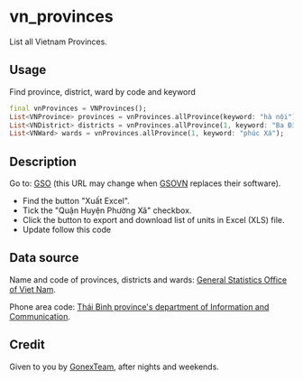 # vn_provinces

List all Vietnam Provinces. 

## Usage

Find province, district, ward by code and keyword

```dart
final vnProvinces = VNProvinces();
List<VNProvince> provinces = vnProvinces.allProvince(keyword: "hà nội");
List<VNDistrict> districts = vnProvinces.allProvince(1, keyword: "Ba Đình");
List<VNWard> wards = vnProvinces.allProvince(1, keyword: "phúc Xá");
```

## Description
Go to: [GSO](https://danhmuchanhchinh.gso.gov.vn/) (this URL may change when [GSOVN](https://www.gso.gov.vn/) replaces their software).

- Find the button "Xuất Excel".
- Tick the "Quận Huyện Phường Xã" checkbox.
- Click the button to export and download list of units in Excel (XLS) file.
- Update follow this code

## Data source
Name and code of provinces, districts and wards: [General Statistics Office of Viet Nam](https://www.gso.gov.vn/).

Phone area code: [Thái Bình province's department of Information and Communication](https://sotttt.thaibinh.gov.vn/tin-tuc/buu-chinh-vien-thong/tra-cuu-ma-vung-dien-thoai-co-dinh-mat-dat-ma-mang-dien-thoa2.html).

## Credit
Given to you by [GonexTeam](mailto:admin@gonex.net), after nights and weekends.